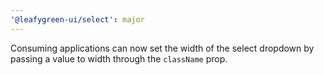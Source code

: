 ```yaml
---
'@leafygreen-ui/select': major
---
```


Consuming applications can now set the width of the select dropdown by passing a value to width through the `className` prop.
